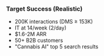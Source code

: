 ### Target Success (Realistic)

- 200K interactions (DMS ≥ 153K)
- IT at 14/week (2/day)
- $1.6-2M ARR
- 50+ B2B customers
- "Cannabis AI" top 5 search results
